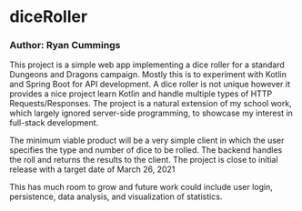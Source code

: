 # diceRoller

### Author: Ryan Cummings

This project is a simple web app implementing a dice roller for a standard Dungeons and Dragons campaign. Mostly this is to experiment with Kotlin and Spring Boot for API development. A dice roller is not unique however it provides a nice project learn Kotlin and handle multiple types of HTTP Requests/Responses. The project is a natural extension of my school work, which largely ignored server-side programming, to showcase my interest in full-stack development.

The minimum viable product will be a very simple client in which the user specifies the type and number of dice to be rolled. The backend handles the roll and returns the results to the client. The project is close to initial release with a target date of March 26, 2021

This has much room to grow and future work could include user login, persistence, data analysis, and visualization of statistics.